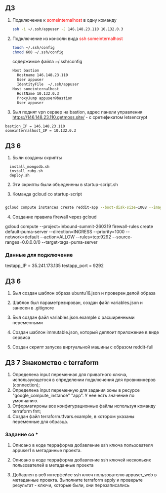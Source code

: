 
## ДЗ

1. Подключение к <span style="color:red">someinternalhost</span> в одну команду

    ```bash
    ssh -i ~/.ssh/appuser -J 146.148.23.110 10.132.0.3
    ```
2. Подключение из консоли вида <span style="color:red">ssh someinternalhost</span>
    ```bash
    touch ~/.ssh/config
    chmod 600 ~/.ssh/config
    ```
    содержимое файла ~/.ssh/config
    ```bash
    Host bastion
      Hostname 146.148.23.110
      User appuser
      IdentityFile  ~/.ssh/appuser
    Host someinternalhost
      HostName 10.132.0.3
      ProxyJump appuser@bastion
      User appuser
    ```

3. Был поднят vpn сервер на bastion, адрес панели управления https://146.148.23.110.getmoss.site/ - с сретификатом letsencrypt

```
bastion_IP = 146.148.23.110
someinternalhost_IP = 10.132.0.3
```

## ДЗ 6

1. Были созданы скрипты

```
  install_mongodb.sh
  install_ruby.sh
  deploy.sh
```

2. Эти скрипты были объеденены в  startup-script.sh

3. Команда gcloud  со startup-script

```bash

gcloud compute instances create reddit-app --boot-disk-size=10GB --image-family ubuntu-1604-lts --image-project=ubuntu-os-cloud --machine-type=g1-small --tags puma-server --restart-on-failure  --metadata-from-file startup-script=startup-script.sh

```

4. Создание правила firewall через gcloud

gcloud compute --project=inbound-summit-260319 firewall-rules create default-puma-server --direction=INGRESS --priority=1000 --network=default --action=ALLOW --rules=tcp:9292 --source-ranges=0.0.0.0/0 --target-tags=puma-server

### Данные для подключение

testapp_IP = 35.241.173.135
testapp_port = 9292


## ДЗ 6

1. Был создан шаблон образа ubuntu16.json и проверен делой образа

2. Шаблон был параметрезирован, создан файл variables.json и занесен в .gitignore

3. Был создан файл variables.json.example с расширенными переменными

4. Создан шаблон immutable.json, который деплоит приложение в виде сервиса

5. Создан скрипт запуска виртуальной машины с образом reddit-full


## ДЗ 7 Знакомство с terraform

1. Определена input переменная для приватного ключа,
использующегося в определении подключения для
провижинеров (connection);
2. Определена input переменную для задания зоны в ресурсе
"google_compute_instance" "app". У нее есть значение по умолчанию.
3. Отформатироны все конфигурационные файлы используя
команду terraform fmt;
4. Создан  файл terraform.tfvars.example, в
котором  указаны переменные для образца.


### Задание со *

1. Описано в коде терраформа добавление ssh ключа пользователя
appuser1 в метаданные проекта.

2. Описано в коде терраформа добавление ssh ключей нескольких
пользователей в метаданные проекта

3. Добавлен в веб интерфейсе ssh ключ пользователю appuser_web
в метаданные проекта. Выполните terraform apply и проверьте
результат - ключи, которые были, они перезаписались
